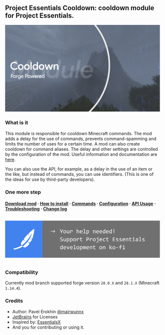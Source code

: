 ## Project Essentials Cooldown: cooldown module for Project Essentials.

<img src="./assets/cooldown_social_logo.jpg">

### What is it

This module is responsible for cooldown Minecraft commands. The mod adds a delay for the use of commands, prevents command-spamming and limits the number of uses for a certain time. A mod can also create cooldown for command aliases. The delay and other settings are controlled by the configuration of the mod. Useful information and documentation are [here](https://mairwunnx.gitbook.io/project-essentials/project-essentials-cooldown#applying-aliases).

You can also use the API, for example, as a delay in the use of an item or the like, but instead of commands, you can use identifiers. (This is one of the ideas for use by third-party developers).

### One more step

#### [Download mod](https://github.com/ProjectEssentials/ProjectEssentials-Cooldown/releases/download/v1.14.4-1.0.3/Project.Essentials.Cooldown-1.14.4-1.0.3.jar) · [How to install](https://mairwunnx.gitbook.io/project-essentials/project-essentials-cooldown#how-to-install) · [Commands](https://mairwunnx.gitbook.io/project-essentials/project-essentials-cooldown#commands) · [Configuration](https://mairwunnx.gitbook.io/project-essentials/project-essentials-cooldown#configuration) · [API Usage](https://mairwunnx.gitbook.io/project-essentials/project-essentials-cooldown#applying-aliases) · [Troubleshooting](https://github.com/ProjectEssentials/ProjectEssentials-Cooldown/issues/new/choose) · [Change log](./changelog.md)

<a href="https://ko-fi.com/mairwunnx" target="_blank"><img src="./assets/support_social.png"></a>

### Compatibility

Currently mod branch supported forge version `28.0.X` and `28.1.X` (Minecraft `1.14.4`).

### Credits

- Author: Pavel Erokhin [@mairwunnx](https://github.com/mairwunnx)
- [JetBrains](https://www.jetbrains.com/) for Licenses
- Inspired by: [EssentialsX](https://github.com/EssentialsX)
- And you for contributing or using it.
